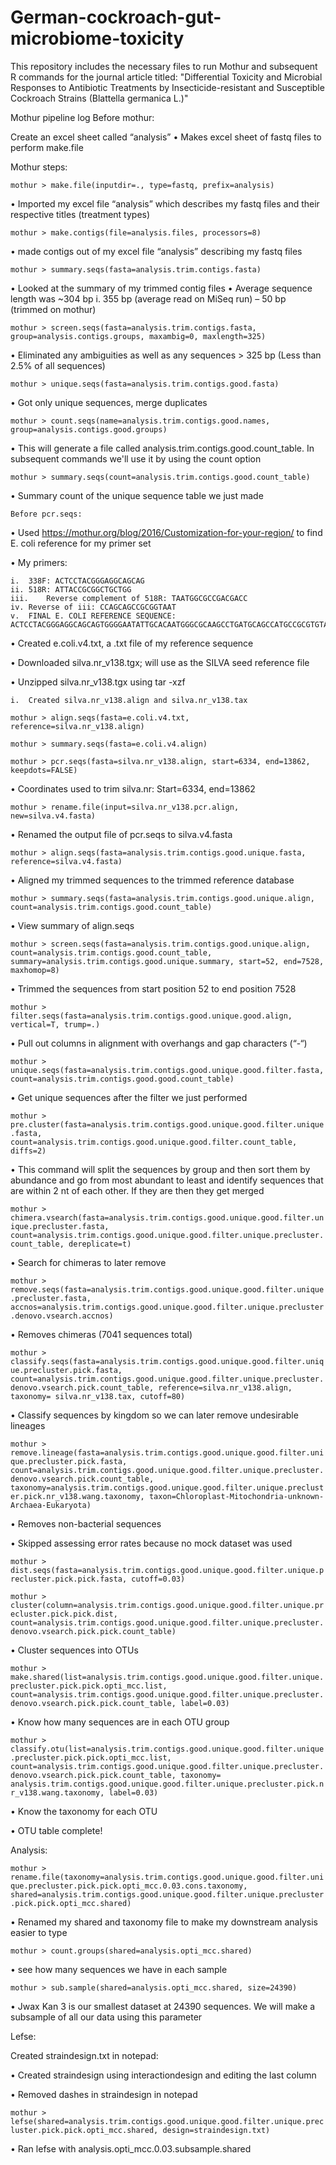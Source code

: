 # German-cockroach-gut-microbiome-toxicity
This repository includes the necessary files to run Mothur and subsequent R commands for the journal article titled: "Differential Toxicity and Microbial Responses to Antibiotic Treatments by Insecticide-resistant and Susceptible Cockroach Strains (Blattella germanica L.)"

Mothur pipeline log
Before mothur:

Create an excel sheet called “analysis”
•	Makes excel sheet of fastq files to perform make.file

Mothur steps:

`mothur > make.file(inputdir=., type=fastq, prefix=analysis)`

•	Imported my excel file “analysis” which describes my fastq files and their respective titles (treatment types)

`mothur > make.contigs(file=analysis.files, processors=8)`

•	made contigs out of my excel file “analysis” describing my fastq files

`mothur > summary.seqs(fasta=analysis.trim.contigs.fasta)`

•	Looked at the summary of my trimmed contig files
•	Average sequence length was ~304 bp
    i.	355 bp (average read on MiSeq run) – 50 bp (trimmed on mothur)
    
`mothur > screen.seqs(fasta=analysis.trim.contigs.fasta, group=analysis.contigs.groups, maxambig=0, maxlength=325)`

•	Eliminated any ambiguities as well as any sequences > 325 bp (Less than 2.5% of all sequences)

`mothur > unique.seqs(fasta=analysis.trim.contigs.good.fasta)`

•	Got only unique sequences, merge duplicates

`mothur > count.seqs(name=analysis.trim.contigs.good.names, group=analysis.contigs.good.groups)`

•	This will generate a file called analysis.trim.contigs.good.count_table. In subsequent commands we'll use it by using the count option

`mothur > summary.seqs(count=analysis.trim.contigs.good.count_table)`

•	Summary count of the unique sequence table we just made

	Before pcr.seqs:
    
•	Used https://mothur.org/blog/2016/Customization-for-your-region/ to find E. coli reference for my primer set

•	My primers:

    i.	338F: ACTCCTACGGGAGGCAGCAG
    ii.	518R: ATTACCGCGGCTGCTGG
    iii.	Reverse complement of 518R: TAATGGCGCCGACGACC
    iv.	Reverse of iii: CCAGCAGCCGCGGTAAT
    v.	FINAL E. COLI REFERENCE SEQUENCE:  ACTCCTACGGGAGGCAGCAGTGGGGAATATTGCACAATGGGCGCAAGCCTGATGCAGCCATGCCGCGTGTATGAAGAAGGCCTTCGGGTTGTAAAGTACTTTCAGCGGGGAGGAAGGGAGTAAAGTTAATACCTTTGCTCATTGACGTTACCCGCAGAAGAAGCACCGGCTAACTCCGTGCCAGCAGCCGCGGTAAT

•	Created e.coli.v4.txt, a .txt file of my reference sequence

•	Downloaded silva.nr_v138.tgx; will use as the SILVA seed reference file

•	Unzipped silva.nr_v138.tgx using tar -xzf

    i.	Created silva.nr_v138.align and silva.nr_v138.tax

`mothur > align.seqs(fasta=e.coli.v4.txt, reference=silva.nr_v138.align)`

`mothur > summary.seqs(fasta=e.coli.v4.align)`

`mothur > pcr.seqs(fasta=silva.nr_v138.align, start=6334, end=13862, keepdots=FALSE)`

•	Coordinates used to trim silva.nr: Start=6334, end=13862

`mothur > rename.file(input=silva.nr_v138.pcr.align, new=silva.v4.fasta)`

•	Renamed the output file of pcr.seqs to silva.v4.fasta

`mothur > align.seqs(fasta=analysis.trim.contigs.good.unique.fasta, reference=silva.v4.fasta)`

•	Aligned my trimmed sequences to the trimmed reference database

`mothur > summary.seqs(fasta=analysis.trim.contigs.good.unique.align, count=analysis.trim.contigs.good.count_table)`

•	View summary of align.seqs

`mothur > screen.seqs(fasta=analysis.trim.contigs.good.unique.align, count=analysis.trim.contigs.good.count_table, summary=analysis.trim.contigs.good.unique.summary, start=52, end=7528, maxhomop=8)`

•	Trimmed the sequences from start position 52 to end position 7528

`mothur > filter.seqs(fasta=analysis.trim.contigs.good.unique.good.align, vertical=T, trump=.)`

•	Pull out columns in alignment with overhangs and gap characters (“-“)

`mothur > unique.seqs(fasta=analysis.trim.contigs.good.unique.good.filter.fasta, count=analysis.trim.contigs.good.good.count_table)`

•	Get unique sequences after the filter we just performed

`mothur > pre.cluster(fasta=analysis.trim.contigs.good.unique.good.filter.unique.fasta, count=analysis.trim.contigs.good.unique.good.filter.count_table, diffs=2)`

•	This command will split the sequences by group and then sort them by abundance and go from most abundant to least and identify sequences that are within 2 nt of each other. If they are then they get merged

`mothur > chimera.vsearch(fasta=analysis.trim.contigs.good.unique.good.filter.unique.precluster.fasta, count=analysis.trim.contigs.good.unique.good.filter.unique.precluster.count_table, dereplicate=t)`

•	Search for chimeras to later remove

`mothur > remove.seqs(fasta=analysis.trim.contigs.good.unique.good.filter.unique.precluster.fasta, accnos=analysis.trim.contigs.good.unique.good.filter.unique.precluster.denovo.vsearch.accnos)`

•	Removes chimeras (7041 sequences total)

`mothur > classify.seqs(fasta=analysis.trim.contigs.good.unique.good.filter.unique.precluster.pick.fasta, count=analysis.trim.contigs.good.unique.good.filter.unique.precluster.denovo.vsearch.pick.count_table, reference=silva.nr_v138.align, taxonomy= silva.nr_v138.tax, cutoff=80)`

•	Classify sequences by kingdom so we can later remove undesirable lineages

`mothur > remove.lineage(fasta=analysis.trim.contigs.good.unique.good.filter.unique.precluster.pick.fasta, count=analysis.trim.contigs.good.unique.good.filter.unique.precluster.denovo.vsearch.pick.count_table, taxonomy=analysis.trim.contigs.good.unique.good.filter.unique.precluster.pick.nr_v138.wang.taxonomy, taxon=Chloroplast-Mitochondria-unknown-Archaea-Eukaryota)`

•	Removes non-bacterial sequences

•	Skipped assessing error rates because no mock dataset was used

`mothur > dist.seqs(fasta=analysis.trim.contigs.good.unique.good.filter.unique.precluster.pick.pick.fasta, cutoff=0.03)`

`mothur > cluster(column=analysis.trim.contigs.good.unique.good.filter.unique.precluster.pick.pick.dist, count=analysis.trim.contigs.good.unique.good.filter.unique.precluster.denovo.vsearch.pick.pick.count_table)`

•	Cluster sequences into OTUs

`mothur > make.shared(list=analysis.trim.contigs.good.unique.good.filter.unique.precluster.pick.pick.opti_mcc.list, count=analysis.trim.contigs.good.unique.good.filter.unique.precluster.denovo.vsearch.pick.pick.count_table, label=0.03)`

•	Know how many sequences are in each OTU group

`mothur > classify.otu(list=analysis.trim.contigs.good.unique.good.filter.unique.precluster.pick.pick.opti_mcc.list, count=analysis.trim.contigs.good.unique.good.filter.unique.precluster.denovo.vsearch.pick.pick.count_table, taxonomy= analysis.trim.contigs.good.unique.good.filter.unique.precluster.pick.nr_v138.wang.taxonomy, label=0.03)`

•	Know the taxonomy for each OTU

•	OTU table complete!

Analysis:

`mothur > rename.file(taxonomy=analysis.trim.contigs.good.unique.good.filter.unique.precluster.pick.pick.opti_mcc.0.03.cons.taxonomy, shared=analysis.trim.contigs.good.unique.good.filter.unique.precluster.pick.pick.opti_mcc.shared)`

•	Renamed my shared and taxonomy file to make my downstream analysis easier to type

`mothur > count.groups(shared=analysis.opti_mcc.shared)`

•	see how many sequences we have in each sample

`mothur > sub.sample(shared=analysis.opti_mcc.shared, size=24390)`

•	Jwax Kan 3 is our smallest dataset at 24390 sequences. We will make a subsample of all our data using this parameter

Lefse:

Created straindesign.txt in notepad:

•	Created straindesign using interactiondesign and editing the last column

•	Removed dashes in straindesign in notepad

`mothur > lefse(shared=analysis.trim.contigs.good.unique.good.filter.unique.precluster.pick.pick.opti_mcc.shared, design=straindesign.txt)`

•	Ran lefse with analysis.opti_mcc.0.03.subsample.shared 
